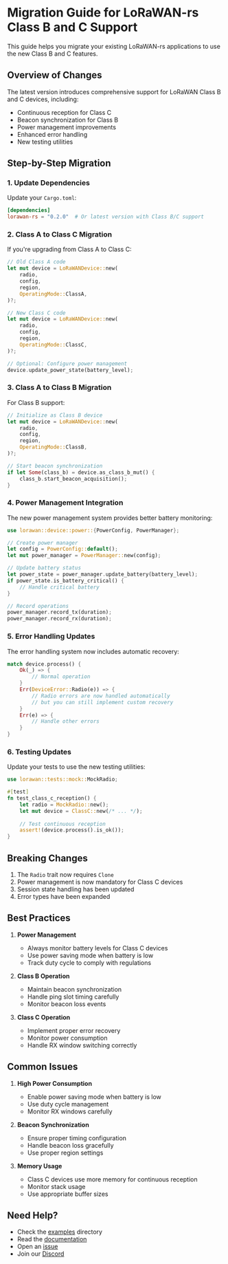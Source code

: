 # Migration Guide for LoRaWAN-rs Class B and C Support

This guide helps you migrate your existing LoRaWAN-rs applications to use the new Class B and C features.

## Overview of Changes

The latest version introduces comprehensive support for LoRaWAN Class B and C devices, including:
- Continuous reception for Class C
- Beacon synchronization for Class B
- Power management improvements
- Enhanced error handling
- New testing utilities

## Step-by-Step Migration

### 1. Update Dependencies

Update your `Cargo.toml`:
```toml
[dependencies]
lorawan-rs = "0.2.0"  # Or latest version with Class B/C support
```

### 2. Class A to Class C Migration

If you're upgrading from Class A to Class C:

```rust
// Old Class A code
let mut device = LoRaWANDevice::new(
    radio,
    config,
    region,
    OperatingMode::ClassA,
)?;

// New Class C code
let mut device = LoRaWANDevice::new(
    radio,
    config,
    region,
    OperatingMode::ClassC,
)?;

// Optional: Configure power management
device.update_power_state(battery_level);
```

### 3. Class A to Class B Migration

For Class B support:

```rust
// Initialize as Class B device
let mut device = LoRaWANDevice::new(
    radio,
    config,
    region,
    OperatingMode::ClassB,
)?;

// Start beacon synchronization
if let Some(class_b) = device.as_class_b_mut() {
    class_b.start_beacon_acquisition();
}
```

### 4. Power Management Integration

The new power management system provides better battery monitoring:

```rust
use lorawan::device::power::{PowerConfig, PowerManager};

// Create power manager
let config = PowerConfig::default();
let mut power_manager = PowerManager::new(config);

// Update battery status
let power_state = power_manager.update_battery(battery_level);
if power_state.is_battery_critical() {
    // Handle critical battery
}

// Record operations
power_manager.record_tx(duration);
power_manager.record_rx(duration);
```

### 5. Error Handling Updates

The error handling system now includes automatic recovery:

```rust
match device.process() {
    Ok(_) => {
        // Normal operation
    }
    Err(DeviceError::Radio(e)) => {
        // Radio errors are now handled automatically
        // but you can still implement custom recovery
    }
    Err(e) => {
        // Handle other errors
    }
}
```

### 6. Testing Updates

Update your tests to use the new testing utilities:

```rust
use lorawan::tests::mock::MockRadio;

#[test]
fn test_class_c_reception() {
    let radio = MockRadio::new();
    let mut device = ClassC::new(/* ... */);
    
    // Test continuous reception
    assert!(device.process().is_ok());
}
```

## Breaking Changes

1. The `Radio` trait now requires `Clone`
2. Power management is now mandatory for Class C devices
3. Session state handling has been updated
4. Error types have been expanded

## Best Practices

1. **Power Management**
   - Always monitor battery levels for Class C devices
   - Use power saving mode when battery is low
   - Track duty cycle to comply with regulations

2. **Class B Operation**
   - Maintain beacon synchronization
   - Handle ping slot timing carefully
   - Monitor beacon loss events

3. **Class C Operation**
   - Implement proper error recovery
   - Monitor power consumption
   - Handle RX window switching correctly

## Common Issues

1. **High Power Consumption**
   - Enable power saving mode when battery is low
   - Use duty cycle management
   - Monitor RX windows carefully

2. **Beacon Synchronization**
   - Ensure proper timing configuration
   - Handle beacon loss gracefully
   - Use proper region settings

3. **Memory Usage**
   - Class C devices use more memory for continuous reception
   - Monitor stack usage
   - Use appropriate buffer sizes

## Need Help?

- Check the [examples](examples/) directory
- Read the [documentation](https://docs.rs/lorawan-rs)
- Open an [issue](https://github.com/user/lorawan-rs/issues)
- Join our [Discord](https://discord.gg/your-invite-here) 